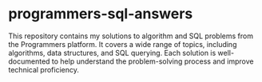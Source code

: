 # programmers-sql-answers
This repository contains my solutions to algorithm and SQL problems from the Programmers platform. It covers a wide range of topics, including algorithms, data structures, and SQL querying. Each solution is well-documented to help understand the problem-solving process and improve technical proficiency.

